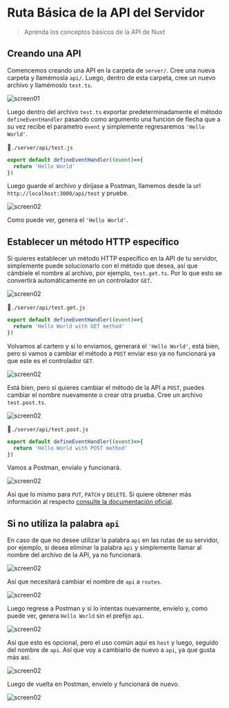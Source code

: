 # Ruta Básica de la API del Servidor

> Aprenda los conceptos básicos de la API de Nuxt

## Creando una API

Comencemos creando una API en la carpeta de `server/`. Cree una nueva carpeta y llamémosla `api/`. Luego, dentro de esta carpeta, cree un nuevo archivo y llamémoslo `test.ts`.

![screen01](./img/screen01.jpg)

Luego dentro del archivo `test.ts` exportar predeterminadamente el método `defineEventHandler` pasando como argumento una función de flecha que a su vez recibe el parametro `event` y simplemente regresaremos `'Hello World'`.

📃`./server/api/test.js`
```ts
export default defineEventHandler((event)=>{
  return 'Hello World'
})
```

Luego guarde el archivo y diríjase a Postman, llamemos desde la url `http://localhost:3000/api/test` y pruebe.

![screen02](./img/screen02.jpg)

Como puede ver, genera el  `'Hello World'`.

## Establecer un método HTTP específico

Si quieres establecer un método HTTP específico en la API de tu servidor, simplemente puede solucionarlo con el método que desea, así que cámbiele el nombre al archivo, por ejemplo, `test.get.ts`. Por lo que esto se convertirá automáticamente en un controlador `GET`.

![screen02](./img/screen03.jpg)

📃`./server/api/test.get.js`
```ts
export default defineEventHandler((event)=>{
  return 'Hello World with GET method'
})
```

Volvamos al cartero y si lo enviamos, generará el `'Hello World'`, está bien, pero si vamos a cambiar el método a `POST` enviar eso ya no funcionará ya que este es el controlador `GET`.

![screen02](./img/screen04.jpg)

Está bien, pero si quieres cambiar el método de la API a `POST`, puedes cambiar el nombre nuevamente o crear otra prueba. Cree un archivo `test.post.ts`.

![screen02](./img/screen05.jpg)

📃`./server/api/test.post.js`
```ts
export default defineEventHandler((event)=>{
  return 'Hello World with POST method'
})
```

Vamos a Postman, envíalo y funcionará.

![screen02](./img/screen06.jpg)


Así que lo mismo para `PUT`, `PATCH` y `DELETE`. Si quiere obtener más información al respecto [consulte la documentación oficial](https://nuxt.com/docs/guide/directory-structure/server#matching-http-method).


## Si no utiliza la palabra `api`

En caso de que no desee utilizar la palabra `api` en las rutas de su servidor, por ejemplo, si desea eliminar la palabra `api` y simplemente
llamar al nombre del archivo de la API, ya no funcionará.

![screen02](./img/screen07.jpg)

Así que necesitará cambiar el nombre de `api` a `routes`.

![screen02](./img/screen08.jpg)


Luego regrese a Postman y si lo intentas nuevamente, envíelo y, como puede ver, genera `Hello World` sin el prefijo `api`.

![screen02](./img/screen09.jpg)

Así que esto es opcional, pero el uso común aquí es `host` y luego, seguido del nombre de `api`. Así que voy a cambiarlo de nuevo a `api`, ya que gusta más así.

![screen02](./img/screen10.jpg)

Luego de vuelta en Postman, envíelo y funcionará de nuevo.

![screen02](./img/screen11.jpg)
